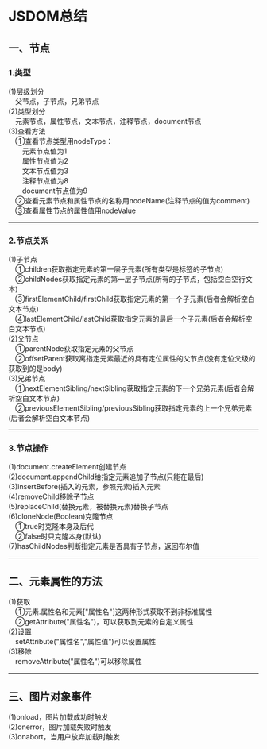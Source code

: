 # JSDOM总结  
## 一、节点  
### 1.类型  
(1)层级划分  
&emsp;父节点，子节点，兄弟节点   
(2)类型划分  
&emsp;元素节点，属性节点，文本节点，注释节点，document节点   
(3)查看方法  
&emsp;①查看节点类型用nodeType：  
&emsp;&emsp;元素节点值为1  
&emsp;&emsp;属性节点值为2  
&emsp;&emsp;文本节点值为3  
&emsp;&emsp;注释节点值为8  
&emsp;&emsp;document节点值为9  
&emsp;②查看元素节点和属性节点的名称用nodeName(注释节点的值为comment)  
&emsp;③查看属性节点的属性值用nodeValue  
***  
### 2.节点关系  
(1)子节点  
&emsp;①children获取指定元素的第一层子元素(所有类型是标签的子节点)  
&emsp;②childNodes获取指定元素的第一层子节点(所有的子节点，包括空白空行文本)  
&emsp;③firstElementChild/firstChild获取指定元素的第一个子元素(后者会解析空白文本节点)  
&emsp;④lastElementChild/lastChild获取指定元素的最后一个子元素(后者会解析空白文本节点)  
(2)父节点  
&emsp;①parentNode获取指定元素的父节点  
&emsp;②offsetParent获取离指定元素最近的具有定位属性的父节点(没有定位父级的获取到的是body)  
(3)兄弟节点  
&emsp;①nextElementSibling/nextSibling获取指定元素的下一个兄弟元素(后者会解析空白文本节点)  
&emsp;②previousElementSibling/previousSibling获取指定元素的上一个兄弟元素(后者会解析空白文本节点)  
***  
### 3.节点操作  
(1)document.createElement创建节点  
(2)document.appendChild给指定元素追加子节点(只能在最后)  
(3)insertBefore(插入的元素，参照元素)插入元素  
(4)removeChild移除子节点  
(5)replaceChild(替换元素，被替换元素)替换子节点  
(6)cloneNode(Boolean)克隆节点  
&emsp;①true时克隆本身及后代  
&emsp;②false时只克隆本身(默认)  
(7)hasChildNodes判断指定元素是否具有子节点，返回布尔值  
***  
## 二、元素属性的方法  
(1)获取  
&emsp;①元素.属性名和元素["属性名"]这两种形式获取不到非标准属性  
&emsp;②getAttribute("属性名")，可以获取到元素的自定义属性  
(2)设置  
&emsp;setAttribute("属性名","属性值")可以设置属性  
(3)移除  
&emsp;removeAttribute("属性名")可以移除属性  
***  
## 三、图片对象事件  
(1)onload，图片加载成功时触发  
(2)onerror，图片加载失败时触发  
(3)onabort，当用户放弃加载时触发